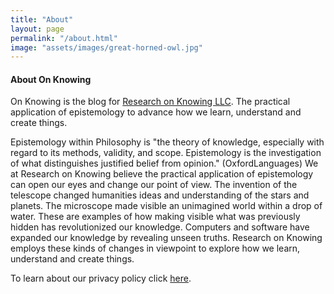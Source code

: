 ```yaml
---
title: "About"
layout: page
permalink: "/about.html"
image: "assets/images/great-horned-owl.jpg"
---
```


#### About On Knowing

On Knowing is the blog for [Research on Knowing LLC](https://www.researchonknowing.com/). The practical application of epistemology to advance how we learn, understand and create things.

Epistemology within Philosophy is "the theory of knowledge, especially with regard to its methods, validity, and scope. Epistemology is the investigation of what distinguishes justified belief from opinion." (OxfordLanguages) We at Research on Knowing believe the practical application of epistemology can open our eyes and change our point of view. The invention of the telescope changed humanities ideas and understanding of the stars and planets. The microscope made visible an unimagined world within a drop of water. These are examples of how making visible what was previously hidden has revolutionized our knowledge. Computers and software have expanded our knowledge by revealing unseen truths. Research on Knowing employs these kinds of changes in viewpoint to explore how we learn, understand and create things.

To learn about our privacy policy click [here](/privacy-policy.html).
